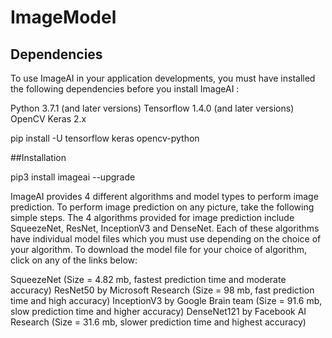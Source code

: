 # ImageModel
## Dependencies
To use ImageAI in your application developments, you must have installed the following dependencies before you install ImageAI :

Python 3.7.1 (and later versions)
Tensorflow 1.4.0 (and later versions)
OpenCV
Keras 2.x

pip install -U tensorflow keras opencv-python

##Installation

pip3 install imageai --upgrade

ImageAI provides 4 different algorithms and model types to perform image prediction. To perform image prediction on any picture, take the following simple steps. The 4 algorithms provided for image prediction include SqueezeNet, ResNet, InceptionV3 and DenseNet. Each of these algorithms have individual model files which you must use depending on the choice of your algorithm. To download the model file for your choice of algorithm, click on any of the links below:

SqueezeNet (Size = 4.82 mb, fastest prediction time and moderate accuracy)
ResNet50 by Microsoft Research (Size = 98 mb, fast prediction time and high accuracy)
InceptionV3 by Google Brain team (Size = 91.6 mb, slow prediction time and higher accuracy)
DenseNet121 by Facebook AI Research (Size = 31.6 mb, slower prediction time and highest accuracy)
